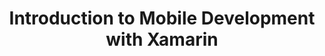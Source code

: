 ﻿---
type: deck
id: introduction-to-mobile-development-with-xamarin
title: Introduction to Mobile Development with Xamarin
img:
link: https://github.com/dotnet-presentations/mobile/tree/master/Introduction%20to%20Mobile%20Development%20with%20Xamarin
content: Complete walkthrough of mobile development with Xamarin. This includes how Xamarin integrates into the .NET ecosystem to build iOS, Android, macOS, tvOS, and watchOS apps with .NET and Visual Studio. This goes through all of the essential pieces to development with Xamarin.
---